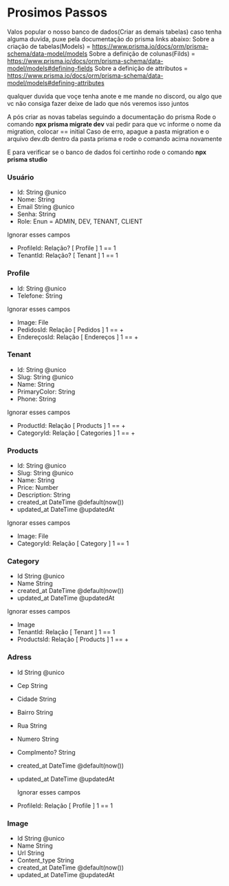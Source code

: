 # Prosimos Passos

Valos popular o nosso banco de dados(Criar as demais tabelas) caso tenha alguma duvida, puxe pela documentação do prisma
links abaixo:
Sobre a criação de tabelas(Models) = https://www.prisma.io/docs/orm/prisma-schema/data-model/models
Sobre a definição de colunas(Filds) = https://www.prisma.io/docs/orm/prisma-schema/data-model/models#defining-fields
Sobre a definição de attributos = https://www.prisma.io/docs/orm/prisma-schema/data-model/models#defining-attributes

qualquer duvida que voçe tenha anote e me mande no discord, ou algo que vc não consiga fazer deixe de lado que nós veremos isso juntos

A pós criar as novas tabelas seguindo a documentação do prisma
Rode o comando **npx prisma migrate dev** vai pedir para que vc informe o nome da migration, colocar == initial
Caso de erro, apague a pasta migration e o arquivo dev.db dentro da pasta prisma e rode o comando acima novamente

E para verificar se o banco de dados foi certinho rode o comando **npx prisma studio**

### Usuário

- Id: String @unico
- Nome: String
- Email String @unico
- Senha: String
- Role: Enun = ADMIN, DEV, TENANT, CLIENT

Ignorar esses campos

- ProfileId: Relação? [ Profile ] 1 == 1
- TenantId: Relação? [ Tenant ] 1 == 1

### Profile

- Id: String @unico
- Telefone: String

Ignorar esses campos

- Image: File
- PedidosId: Relação [ Pedidos ] 1 == +
- EndereçosId: Relação [ Endereços ] 1 == +

### Tenant

- Id: String @unico
- Slug: String @unico
- Name: String
- PrimaryColor: String
- Phone: String

Ignorar esses campos

- ProductId: Relação [ Products ] 1 == +
- CategoryId: Relação [ Categories ] 1 == +

### Products

- Id: String @unico
- Slug: String @unico
- Name: String
- Price: Number
- Description: String
- created_at DateTime @default(now())
- updated_at DateTime @updatedAt

Ignorar esses campos

- Image: File
- CategoryId: Relação [ Category ] 1 == 1

### Category

- Id String @unico
- Name String
- created_at DateTime @default(now())
- updated_at DateTime @updatedAt

Ignorar esses campos

- Image
- TenantId: Relação [ Tenant ] 1 == 1
- ProductsId: Relação [ Products ] 1 == +

### Adress

- Id String @unico
- Cep String
- Cidade String
- Bairro String
- Rua String
- Numero String
- Complmento? String
- created_at DateTime @default(now())
- updated_at DateTime @updatedAt

  Ignorar esses campos

- ProfileId: Relação [ Profile ] 1 == 1

### Image

- Id String @unico
- Name String
- Url String
- Content_type String
- created_at DateTime @default(now())
- updated_at DateTime @updatedAt
